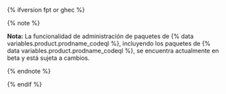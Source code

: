 {% ifversion fpt or ghec %}

{% note %}

**Nota:** La funcionalidad de administración de paquetes de {% data variables.product.prodname_codeql %}, incluyendo los paquetes de {% data variables.product.prodname_codeql %}, se encuentra actualmente en beta y está sujeta a cambios.

{% endnote %}

{% endif %}

